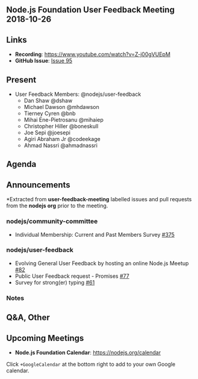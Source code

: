 ## Node.js Foundation User Feedback Meeting 2018-10-26
## Links

* **Recording**: https://www.youtube.com/watch?v=Z-j00gVUEpM
* **GitHub Issue**: [Issue 95](https://github.com/nodejs/user-feedback/issues/95)

## Present

* User Feedback Members: @nodejs/user-feedback
  * Dan Shaw @dshaw
  * Michael Dawson @mhdawson
  * Tierney Cyren @bnb
  * Mihai Ene-Pietrosanu @mihaiep
  * Christopher Hiller @boneskull
  * Joe Sepi @joesepi
  * Agiri Abraham Jr @codeekage
  * Ahmad Nassri @ahmadnassri

## Agenda

## Announcements

*Extracted from **user-feedback-meeting** labelled issues and pull requests from the **nodejs org** prior to the meeting.

### nodejs/community-committee

* Individual Membership: Current and Past Members Survey [#375](https://github.com/nodejs/community-committee/issues/375)

### nodejs/user-feedback

* Evolving General User Feedback by hosting an online Node.js Meetup [#82](https://github.com/nodejs/user-feedback/issues/82)
* Public User Feedback request - Promises [#77](https://github.com/nodejs/user-feedback/issues/77)
* Survey for strong(er) typing [#61](https://github.com/nodejs/user-feedback/issues/61)

### Notes


## Q&A, Other

## Upcoming Meetings

* **Node.js Foundation Calendar**: https://nodejs.org/calendar

Click `+GoogleCalendar` at the bottom right to add to your own Google calendar.
